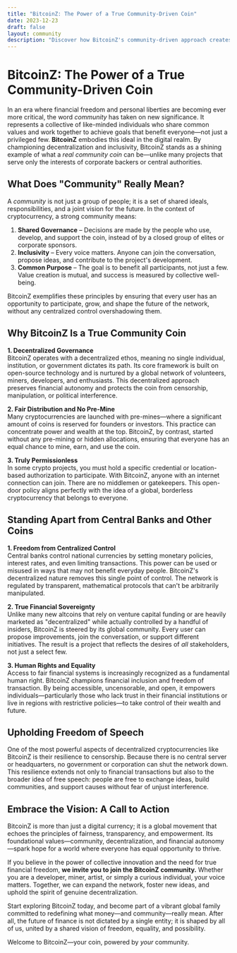 ```yaml
---
title: "BitcoinZ: The Power of a True Community-Driven Coin"
date: 2023-12-23
draft: false
layout: community
description: "Discover how BitcoinZ's community-driven approach creates a truly decentralized and inclusive cryptocurrency ecosystem."
---
```


# BitcoinZ: The Power of a True Community-Driven Coin

In an era where financial freedom and personal liberties are becoming ever more critical, the word *community* has taken on new significance. It represents a collective of like-minded individuals who share common values and work together to achieve goals that benefit everyone—not just a privileged few. **BitcoinZ** embodies this ideal in the digital realm. By championing decentralization and inclusivity, BitcoinZ stands as a shining example of what a *real community coin* can be—unlike many projects that serve only the interests of corporate backers or central authorities.

## What Does "Community" Really Mean?

A *community* is not just a group of people; it is a set of shared ideals, responsibilities, and a joint vision for the future. In the context of cryptocurrency, a strong community means:

1. **Shared Governance** – Decisions are made by the people who use, develop, and support the coin, instead of by a closed group of elites or corporate sponsors.  
2. **Inclusivity** – Every voice matters. Anyone can join the conversation, propose ideas, and contribute to the project's development.  
3. **Common Purpose** – The goal is to benefit all participants, not just a few. Value creation is mutual, and success is measured by collective well-being.

BitcoinZ exemplifies these principles by ensuring that every user has an opportunity to participate, grow, and shape the future of the network, without any centralized control overshadowing them.

## Why BitcoinZ Is a True Community Coin

**1. Decentralized Governance**  
BitcoinZ operates with a decentralized ethos, meaning no single individual, institution, or government dictates its path. Its core framework is built on open-source technology and is nurtured by a global network of volunteers, miners, developers, and enthusiasts. This decentralized approach preserves financial autonomy and protects the coin from censorship, manipulation, or political interference.

**2. Fair Distribution and No Pre-Mine**  
Many cryptocurrencies are launched with pre-mines—where a significant amount of coins is reserved for founders or investors. This practice can concentrate power and wealth at the top. BitcoinZ, by contrast, started without any pre-mining or hidden allocations, ensuring that everyone has an equal chance to mine, earn, and use the coin.

**3. Truly Permissionless**  
In some crypto projects, you must hold a specific credential or location-based authorization to participate. With BitcoinZ, anyone with an internet connection can join. There are no middlemen or gatekeepers. This open-door policy aligns perfectly with the idea of a global, borderless cryptocurrency that belongs to everyone.

## Standing Apart from Central Banks and Other Coins

**1. Freedom from Centralized Control**  
Central banks control national currencies by setting monetary policies, interest rates, and even limiting transactions. This power can be used or misused in ways that may not benefit everyday people. BitcoinZ's decentralized nature removes this single point of control. The network is regulated by transparent, mathematical protocols that can't be arbitrarily manipulated.

**2. True Financial Sovereignty**  
Unlike many new altcoins that rely on venture capital funding or are heavily marketed as "decentralized" while actually controlled by a handful of insiders, BitcoinZ is steered by its global community. Every user can propose improvements, join the conversation, or support different initiatives. The result is a project that reflects the desires of *all* stakeholders, not just a select few.

**3. Human Rights and Equality**  
Access to fair financial systems is increasingly recognized as a fundamental human right. BitcoinZ champions financial inclusion and freedom of transaction. By being accessible, uncensorable, and open, it empowers individuals—particularly those who lack trust in their financial institutions or live in regions with restrictive policies—to take control of their wealth and future.

## Upholding Freedom of Speech

One of the most powerful aspects of decentralized cryptocurrencies like BitcoinZ is their resilience to censorship. Because there is no central server or headquarters, no government or corporation can shut the network down. This resilience extends not only to financial transactions but also to the broader idea of free speech: people are free to exchange ideas, build communities, and support causes without fear of unjust interference.

## Embrace the Vision: A Call to Action

BitcoinZ is more than just a digital currency; it is a global movement that echoes the principles of fairness, transparency, and empowerment. Its foundational values—community, decentralization, and financial autonomy—spark hope for a world where everyone has equal opportunity to thrive.

If you believe in the power of collective innovation and the need for true financial freedom, **we invite you to join the BitcoinZ community.** Whether you are a developer, miner, artist, or simply a curious individual, your voice matters. Together, we can expand the network, foster new ideas, and uphold the spirit of genuine decentralization.

Start exploring BitcoinZ today, and become part of a vibrant global family committed to redefining what money—and community—really mean. After all, the future of finance is not dictated by a single entity; it is shaped by all of us, united by a shared vision of freedom, equality, and possibility. 

Welcome to BitcoinZ—your coin, powered by *your* community.
